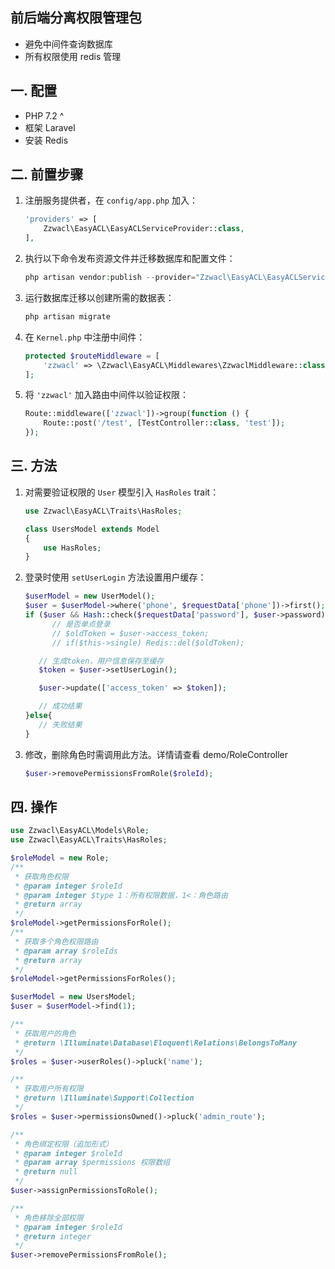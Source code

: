## 前后端分离权限管理包
- 避免中间件查询数据库
- 所有权限使用 redis 管理

## 一. 配置

- PHP 7.2 ^
- 框架 Laravel
- 安装 Redis

## 二. 前置步骤

1. 注册服务提供者，在 `config/app.php` 加入：

   ```php
   'providers' => [
       Zzwacl\EasyACL\EasyACLServiceProvider::class,
   ],
   ```

2. 执行以下命令发布资源文件并迁移数据库和配置文件：

   ```php
   php artisan vendor:publish --provider="Zzwacl\EasyACL\EasyACLServiceProvider"
   ```

3. 运行数据库迁移以创建所需的数据表：

   ```php
   php artisan migrate
   ```

4. 在 `Kernel.php` 中注册中间件：

   ```php
   protected $routeMiddleware = [
       'zzwacl' => \Zzwacl\EasyACL\Middlewares\ZzwaclMiddleware::class,
   ];
   ```

5. 将 `'zzwacl'` 加入路由中间件以验证权限：

   ```php
   Route::middleware(['zzwacl'])->group(function () {
       Route::post('/test', [TestController::class, 'test']);
   });
   ```

## 三. 方法

1. 对需要验证权限的 `User` 模型引入 `HasRoles` trait：

   ```php
   use Zzwacl\EasyACL\Traits\HasRoles;

   class UsersModel extends Model
   {
       use HasRoles;
   }
   ```

2. 登录时使用 `setUserLogin` 方法设置用户缓存：

   ```php
   $userModel = new UserModel();
   $user = $userModel->where('phone', $requestData['phone'])->first();
   if ($user && Hash::check($requestData['password'], $user->password)) {
         // 是否单点登录
         // $oldToken = $user->access_token;
         // if($this->single) Redis::del($oldToken);

      // 生成token，用户信息保存至缓存
      $token = $user->setUserLogin();

      $user->update(['access_token' => $token]);

      // 成功结果
   }else{
      // 失败结果
   }
   ```

3. 修改，删除角色时需调用此方法。详情请查看 demo/RoleController

   ```php
   $user->removePermissionsFromRole($roleId);
   ```

## 四. 操作

```php
use Zzwacl\EasyACL\Models\Role;
use Zzwacl\EasyACL\Traits\HasRoles;

$roleModel = new Role;
/**
 * 获取角色权限
 * @param integer $roleId
 * @param integer $type 1：所有权限数据，1<：角色路由
 * @return array
 */
$roleModel->getPermissionsForRole();
/**
 * 获取多个角色权限路由
 * @param array $roleIds
 * @return array
 */
$roleModel->getPermissionsForRoles();

$userModel = new UsersModel;
$user = $userModel->find(1);

/**
 * 获取用户的角色
 * @return \Illuminate\Database\Eloquent\Relations\BelongsToMany
 */
$roles = $user->userRoles()->pluck('name');

/**
 * 获取用户所有权限
 * @return \Illuminate\Support\Collection
 */
$roles = $user->permissionsOwned()->pluck('admin_route');

/**
 * 角色绑定权限（追加形式）
 * @param integer $roleId
 * @param array $permissions 权限数组
 * @return null
 */
$user->assignPermissionsToRole();

/**
 * 角色移除全部权限
 * @param integer $roleId
 * @return integer
 */
$user->removePermissionsFromRole();
```
